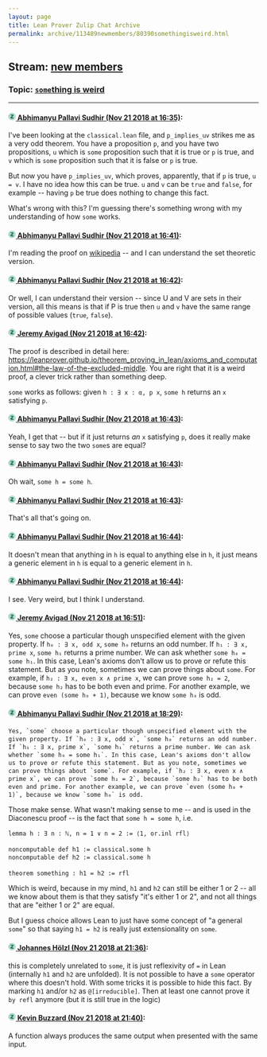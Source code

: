 ```yaml
---
layout: page
title: Lean Prover Zulip Chat Archive 
permalink: archive/113489newmembers/80390somethingisweird.html
---
```


## Stream: [new members](index.html)
### Topic: [`some`thing is weird](80390somethingisweird.html)

---

#### [![Click to go to Zulip](../../assets/img/zulip2.png) Abhimanyu Pallavi Sudhir (Nov 21 2018 at 16:35)](https://leanprover.zulipchat.com/#narrow/stream/113489-new%20members/topic/%60some%60thing%20is%20weird/near/148117675):
I've been looking at the `classical.lean` file, and `p_implies_uv` strikes me as a very odd theorem. You have a proposition `p`, and you have two propositions, `u` which is `some` proposition such that it is true or `p` is true, and `v` which is `some` proposition such that it is false or `p` is true.  

But now you have `p_implies_uv`, which proves, apparently, that if `p` is true, `u = v`. I have no idea how this can be true. `u` and `v` can be `true` and `false`, for example -- having `p` be true does nothing to change this fact.

What's wrong with this? I'm guessing there's something wrong with my understanding of how `some` works.

#### [![Click to go to Zulip](../../assets/img/zulip2.png) Abhimanyu Pallavi Sudhir (Nov 21 2018 at 16:41)](https://leanprover.zulipchat.com/#narrow/stream/113489-new%20members/topic/%60some%60thing%20is%20weird/near/148118042):
I'm reading the proof on [wikipedia](https://en.wikipedia.org/wiki/Diaconescu%27s_theorem) -- and I can understand the set theoretic version.

#### [![Click to go to Zulip](../../assets/img/zulip2.png) Abhimanyu Pallavi Sudhir (Nov 21 2018 at 16:42)](https://leanprover.zulipchat.com/#narrow/stream/113489-new%20members/topic/%60some%60thing%20is%20weird/near/148118122):
Or well, I can understand their version -- since U and V are sets in their version, all this means is that if P is true then `u` and `v` have the same range of possible values (`true`, `false`).

#### [![Click to go to Zulip](../../assets/img/zulip2.png) Jeremy Avigad (Nov 21 2018 at 16:42)](https://leanprover.zulipchat.com/#narrow/stream/113489-new%20members/topic/%60some%60thing%20is%20weird/near/148118128):
The proof is described in detail here: https://leanprover.github.io/theorem_proving_in_lean/axioms_and_computation.html#the-law-of-the-excluded-middle. You are right that it is a weird proof, a clever trick rather than something deep.

`some` works as follows: given `h : ∃ x : α, p x`, `some h` returns an `x` satisfying `p`.

#### [![Click to go to Zulip](../../assets/img/zulip2.png) Abhimanyu Pallavi Sudhir (Nov 21 2018 at 16:43)](https://leanprover.zulipchat.com/#narrow/stream/113489-new%20members/topic/%60some%60thing%20is%20weird/near/148118190):
Yeah, I get that -- but if it just returns _an_ `x` satisfying `p`, does it really make sense to say two the two `some`s are equal?

#### [![Click to go to Zulip](../../assets/img/zulip2.png) Abhimanyu Pallavi Sudhir (Nov 21 2018 at 16:43)](https://leanprover.zulipchat.com/#narrow/stream/113489-new%20members/topic/%60some%60thing%20is%20weird/near/148118194):
Oh wait, `some h = some h`.

#### [![Click to go to Zulip](../../assets/img/zulip2.png) Abhimanyu Pallavi Sudhir (Nov 21 2018 at 16:43)](https://leanprover.zulipchat.com/#narrow/stream/113489-new%20members/topic/%60some%60thing%20is%20weird/near/148118199):
That's all that's going on.

#### [![Click to go to Zulip](../../assets/img/zulip2.png) Abhimanyu Pallavi Sudhir (Nov 21 2018 at 16:44)](https://leanprover.zulipchat.com/#narrow/stream/113489-new%20members/topic/%60some%60thing%20is%20weird/near/148118268):
It doesn't mean that anything in `h` is equal to anything else in `h`, it just means a generic element in `h` is equal to a generic element in `h`.

#### [![Click to go to Zulip](../../assets/img/zulip2.png) Abhimanyu Pallavi Sudhir (Nov 21 2018 at 16:44)](https://leanprover.zulipchat.com/#narrow/stream/113489-new%20members/topic/%60some%60thing%20is%20weird/near/148118274):
I see. Very weird, but I think I understand.

#### [![Click to go to Zulip](../../assets/img/zulip2.png) Jeremy Avigad (Nov 21 2018 at 16:51)](https://leanprover.zulipchat.com/#narrow/stream/113489-new%20members/topic/%60some%60thing%20is%20weird/near/148118750):
Yes, `some` choose a particular though unspecified element with the given property. If `h₀ : ∃ x, odd x`, `some h₀` returns an odd number. If `h₁ : ∃ x, prime x`, `some h₁` returns a prime number. We can ask whether `some h₀ = some h₁`. In this case, Lean's axioms don't allow us to prove or refute this statement. But as you note, sometimes we can prove things about `some`. For example, if `h₂ : ∃ x, even x ∧ prime x`, we can prove `some h₂ = 2`, because `some h₂` has to be both even and prime. For another example, we can prove `even (some h₀ + 1)`, because we know `some h₀` is odd.

#### [![Click to go to Zulip](../../assets/img/zulip2.png) Abhimanyu Pallavi Sudhir (Nov 21 2018 at 18:29)](https://leanprover.zulipchat.com/#narrow/stream/113489-new%20members/topic/%60some%60thing%20is%20weird/near/148125215):
```quote
Yes, `some` choose a particular though unspecified element with the given property. If `h₀ : ∃ x, odd x`, `some h₀` returns an odd number. If `h₁ : ∃ x, prime x`, `some h₁` returns a prime number. We can ask whether `some h₀ = some h₁`. In this case, Lean's axioms don't allow us to prove or refute this statement. But as you note, sometimes we can prove things about `some`. For example, if `h₂ : ∃ x, even x ∧ prime x`, we can prove `some h₂ = 2`, because `some h₂` has to be both even and prime. For another example, we can prove `even (some h₀ + 1)`, because we know `some h₀` is odd.
```
 Those make sense. What wasn't making sense to me -- and is used in the Diaconescu proof -- is the fact that `some h = some h`, i.e.

```lean
lemma h : ∃ n : ℕ, n = 1 ∨ n = 2 := ⟨1, or.inl rfl⟩

noncomputable def h1 := classical.some h
noncomputable def h2 := classical.some h

theorem something : h1 = h2 := rfl
```
Which is weird, because in my mind, `h1` and `h2` can still be either 1 or 2 -- all we know about them is that they satisfy "it's either 1 or 2", and not all things that are "either 1 or 2" are equal. 

But I guess choice allows Lean to just have some concept of  "a general `some`" so that saying `h1 = h2` is really just extensionality on `some`.

#### [![Click to go to Zulip](../../assets/img/zulip2.png) Johannes Hölzl (Nov 21 2018 at 21:36)](https://leanprover.zulipchat.com/#narrow/stream/113489-new%20members/topic/%60some%60thing%20is%20weird/near/148135819):
this is completely unrelated to `some`, it is just reflexivity of `=` in Lean (internally `h1` and `h2` are unfolded). It is not possible to have a `some` operator where this doesn't hold. With some tricks it is possible to hide this fact. By marking `h1` and/or `h2` as `@[irreducible]`. Then at least one cannot prove it `by refl` anymore (but it is still true in the logic)

#### [![Click to go to Zulip](../../assets/img/zulip2.png) Kevin Buzzard (Nov 21 2018 at 21:40)](https://leanprover.zulipchat.com/#narrow/stream/113489-new%20members/topic/%60some%60thing%20is%20weird/near/148136060):
A function always produces the same output when presented with the same input.

